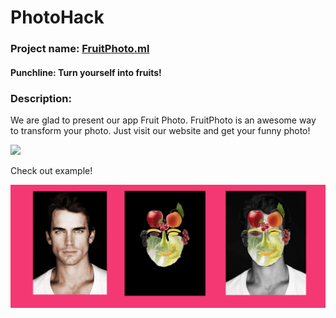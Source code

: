 # PhotoHack
### Project name: [FruitPhoto.ml](FruitPhoto.ml)
#### Punchline: Turn yourself into fruits!

### Description: 

We are glad to present our app Fruit Photo. FruitPhoto is an awesome way to transform your photo. Just visit our website and get your funny photo! 

<img src="./Django/photohack/photohack/static/img/readme_1.png"/>

Check out example!

<img src="./Django/photohack/photohack/static/img/readme_2.png"/>


